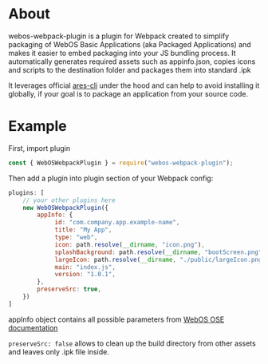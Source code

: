 # About

webos-webpack-plugin is a plugin for Webpack created to simplify packaging of WebOS Basic Applications (aka Packaged Applications) and makes it easier to embed packaging into your JS bundling process. It automatically generates required assets such as appinfo.json, copies icons and scripts to the destination folder and packages them into standard .ipk

It leverages official [ares-cli](https://github.com/webosose/ares-cli/) under the hood and can help to avoid installing it globally, if your goal is to package an application from your source code.

# Example
First, import plugin

```javascript
const { WebOSWebpackPlugin } = require("webos-webpack-plugin");
```

Then add a plugin into plugin section of your Webpack config:

```javascript
plugins: [
    // your other plugins here
    new WebOSWebpackPlugin({
        appInfo: {
             id: "com.company.app.example-name",
             title: "My App",
             type: "web",
             icon: path.resolve(__dirname, "icon.png"),
             splashBackground: path.resolve(__dirname, "bootScreen.png"),
             largeIcon: path.resolve(__dirname, "./public/largeIcon.png"),
             main: "index.js",
             version: "1.0.1",
        },
        preserveSrc: true,
    })
]
```

appInfo object contains all possible parameters from [WebOS OSE documentation](https://www.webosose.org/docs/guides/development/configuration-files/appinfo-json/)

`preserveSrc: false` allows to clean up the build directory from other assets and leaves only .ipk file inside.